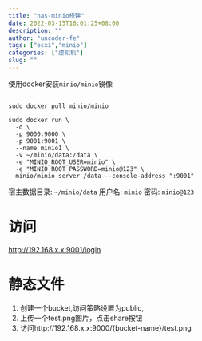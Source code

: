```yaml
---
title: "nas-minio搭建"
date: 2022-03-15T16:01:25+08:00
description: ""
author: "uncoder-fe"
tags: ["esxi","minio"]
categories: ["虚拟机"]
slug: ""
---
```


使用docker安装`minio/minio`镜像

<!-- more -->

```

sudo docker pull minio/minio

sudo docker run \
  -d \
  -p 9000:9000 \
  -p 9001:9001 \
  --name minio1 \
  -v ~/minio/data:/data \
  -e "MINIO_ROOT_USER=minio" \
  -e "MINIO_ROOT_PASSWORD=minio@123" \
  minio/minio server /data --console-address ":9001"
```
宿主数据目录: `~/minio/data`
用户名: `minio`
密码: `minio@123`
# 访问
http://192.168.x.x:9001/login
# 静态文件
1. 创建一个bucket,访问策略设置为public,
2. 上传一个test.png图片，点击share按钮
3. 访问http://192.168.x.x:9000/{bucket-name}/test.png
